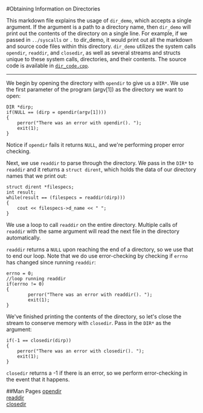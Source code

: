 #Obtaining Information on Directories

This markdown file explains the usage of `dir_demo`, which accepts a single argument.
If the argument is a path to a directory name, then `dir_demo` will print out the contents of the directory on a single line.
For example, if we passed in `../syscalls` or `.` to dir_demo, it would print out all the markdown and source code files within this directory.
`dir_demo` utilizes the system calls `opendir`, `readdir`, and `closedir`, as well as several streams and structs unique to these system calls, directories, and their contents. 
The source code is available in [`dir_code.cpp`](./dir_code.cpp).

----

We begin by opening the directory with `opendir` to give us a `DIR*`.
We use the first parameter of the program (argv[1]) as the directory we want to open:

```
DIR *dirp;
if(NULL == (dirp = opendir(argv[1])))
{
    perror("There was an error with opendir(). ");
    exit(1);
} 
```
Notice if `opendir` fails it returns `NULL`, and we're performing proper error checking.

Next, we use `readdir` to parse through the directory. We pass in the `DIR*` to `readdir` and it returns a `struct dirent`, which holds the data of our directory names that we print out:

```
struct dirent *filespecs;
int result;
while(result == (filespecs = readdir(dirp)))
{
    cout << filespecs->d_name << " ";
}
```

We use a loop to call `readdir` on the entire directory.
Multiple calls of `readdir` with the same argument will read the next file in the directory automatically.

`readdir` returns a `NULL` upon reaching the end of a directory, so we use that to end our loop.
Note that we do use error-checking by checking if `errno` has changed since running `readdir`:

```
errno = 0;
//loop running readdir
if(errno != 0)
{
        perror("There was an error with readdir(). ");
        exit(1);
}
```

We've finished printing the contents of the directory, so let's close the stream to conserve memory with `closedir`.
Pass in the `DIR*` as the argument:

```
if(-1 == closedir(dirp))
{
    perror("There was an error with closedir(). ");
    exit(1);
}
```

`closedir` returns a -1 if there is an error, so we perform error-checking in the event that it happens. 

##Man Pages
[opendir](http://linux.die.net/man/3/opendir) <br />
[readdir](http://linux.die.net/man/3/readdir) <br />
[closedir](http://linux.die.net/man/3/closedir) <br />
